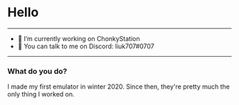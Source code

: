 # Hello
---------------
- 🔨 I’m currently working on ChonkyStation
- 💬 You can talk to me on Discord: liuk707#0707
---------------
### What do you do?
I made my first emulator in winter 2020. Since then, they're pretty much the only thing I worked on.

